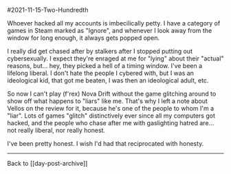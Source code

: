#2021-11-15-Two-Hundredth

Whoever hacked all my accounts is imbecilically petty.  I have a category of games in Steam marked as "Ignore", and whenever I look away from the window for long enough, it always gets popped open.

I really did get chased after by stalkers after I stopped putting out cybersexually.  I expect they're enraged at me for "lying" about their "actual" reasons, but...  hey, they picked a hell of a timing window.  I've been a lifelong liberal.  I don't hate the people I cybered with, but I was an ideological kid, that got me beaten, I was then an ideological adult, etc.  

So now I can't play (f'rex) Nova Drift without the game glitching around to show off what happens to "liars" like me.  That's why I left a note about Vellos on the review for it, because he's one of the people to whom I'm a "liar".  Lots of games "glitch" distinctively ever since all my computers got hacked, and the people who chase after me with gaslighting hatred are... not really liberal, nor really honest.

I've been pretty honest.  I wish I'd had that reciprocated with honesty.

---
Back to [[day-post-archive]]